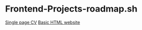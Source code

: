 ﻿# Frontend-Projects-roadmap.sh

[Single page CV](https://www.example.com)
[Basic HTML website](https://roadmap.sh/projects/basic-html-website)
